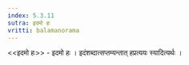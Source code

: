 ```yaml
---
index: 5.3.11
sutra: इदमो हः
vritti: balamanorama
---
```


<<इदमो हः>> - इदमो हः । इदंशब्दात्सप्तम्यन्तात् हप्रत्ययः स्यादित्यर्थः । 